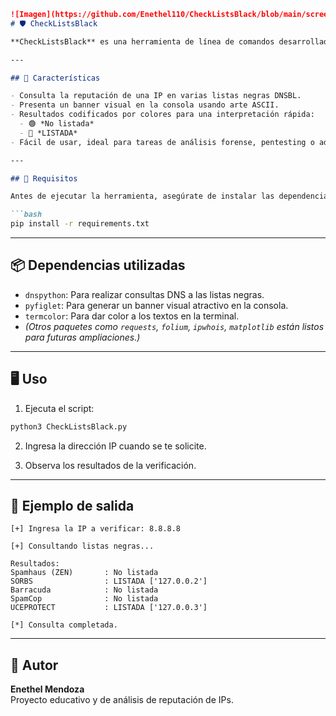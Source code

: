 ```markdown
![Imagen](https://github.com/Enethel110/CheckListsBlack/blob/main/screenshot.png)
# 🛡️ CheckListsBlack

**CheckListsBlack** es una herramienta de línea de comandos desarrollada en Python para verificar si una dirección IP está listada en múltiples listas negras (blacklists) de seguridad reconocidas, como Spamhaus, SORBS, Barracuda, entre otras.

---

## 🚀 Características

- Consulta la reputación de una IP en varias listas negras DNSBL.
- Presenta un banner visual en la consola usando arte ASCII.
- Resultados codificados por colores para una interpretación rápida:
  - 🟢 *No listada*
  - 🔴 *LISTADA*
- Fácil de usar, ideal para tareas de análisis forense, pentesting o administración de redes.

---

## 🧰 Requisitos

Antes de ejecutar la herramienta, asegúrate de instalar las dependencias. Ya se incluye un archivo `requirements.txt`, por lo que puedes instalar todo con:

```bash
pip install -r requirements.txt
```

---

## 📦 Dependencias utilizadas

- `dnspython`: Para realizar consultas DNS a las listas negras.
- `pyfiglet`: Para generar un banner visual atractivo en la consola.
- `termcolor`: Para dar color a los textos en la terminal.
- *(Otros paquetes como `requests`, `folium`, `ipwhois`, `matplotlib` están listos para futuras ampliaciones.)*

---

## 🖥️ Uso

1. Ejecuta el script:

```bash
python3 CheckListsBlack.py
```

2. Ingresa la dirección IP cuando se te solicite.

3. Observa los resultados de la verificación.

---

## 📌 Ejemplo de salida

```
[+] Ingresa la IP a verificar: 8.8.8.8

[+] Consultando listas negras...

Resultados:
Spamhaus (ZEN)       : No listada
SORBS                : LISTADA ['127.0.0.2']
Barracuda            : No listada
SpamCop              : No listada
UCEPROTECT           : LISTADA ['127.0.0.3']

[*] Consulta completada.
```

---

## 👤 Autor

**Enethel Mendoza**  
Proyecto educativo y de análisis de reputación de IPs.
```
